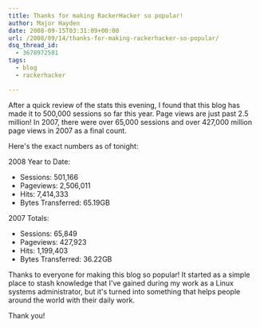 ```yaml
---
title: Thanks for making RackerHacker so popular!
author: Major Hayden
date: 2008-09-15T03:31:09+00:00
url: /2008/09/14/thanks-for-making-rackerhacker-so-popular/
dsq_thread_id:
  - 3678972581
tags:
  - blog
  - rackerhacker

---
```

After a quick review of the stats this evening, I found that this blog has made it to 500,000 sessions so far this year. Page views are just past 2.5 million! In 2007, there were over 65,000 sessions and over 427,000 million page views in 2007 as a final count.

Here's the exact numbers as of tonight:

2008 Year to Date:

  * Sessions: 501,166
  * Pageviews: 2,506,011
  * Hits: 7,414,333
  * Bytes Transferred: 65.19GB

2007 Totals:

  * Sessions: 65,849
  * Pageviews: 427,923
  * Hits: 1,199,403
  * Bytes Transferred: 36.22GB

Thanks to everyone for making this blog so popular! It started as a simple place to stash knowledge that I've gained during my work as a Linux systems administrator, but it's turned into something that helps people around the world with their daily work.

Thank you!
